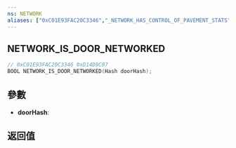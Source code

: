 ```yaml
---
ns: NETWORK
aliases: ["0xC01E93FAC20C3346","_NETWORK_HAS_CONTROL_OF_PAVEMENT_STATS"]
---
```

## NETWORK_IS_DOOR_NETWORKED

```c
// 0xC01E93FAC20C3346 0xD14D9C07
BOOL NETWORK_IS_DOOR_NETWORKED(Hash doorHash);
```


## 參數
* **doorHash**: 

## 返回值
